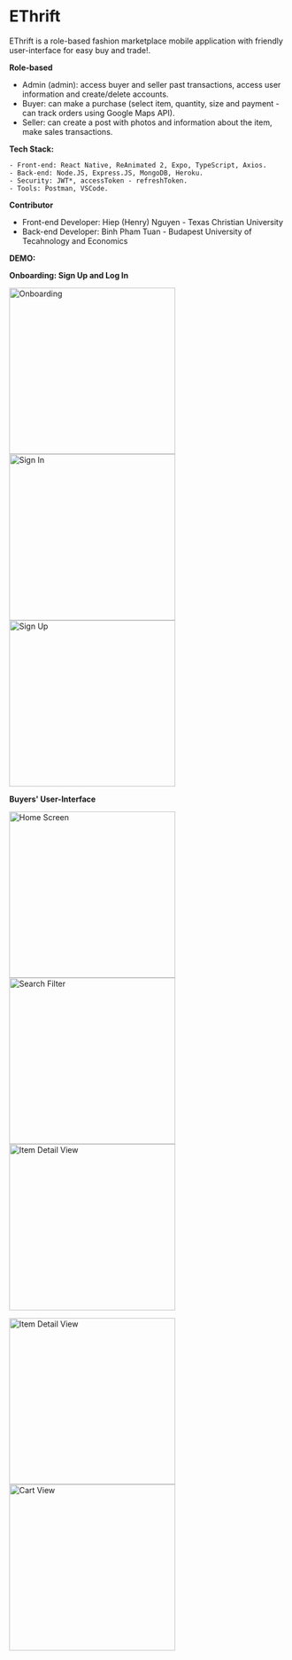 # EThrift

EThrift is a role-based fashion marketplace mobile application with friendly user-interface for easy buy and trade!.

**Role-based**

- Admin (admin): access buyer and seller past transactions, access user information and create/delete accounts.
- Buyer: can make a purchase (select item, quantity, size and payment - can track orders using Google Maps API).
- Seller: can create a post with photos and information about the item, make sales transactions.

**Tech Stack:**

    - Front-end: React Native, ReAnimated 2, Expo, TypeScript, Axios.
    - Back-end: Node.JS, Express.JS, MongoDB, Heroku.
    - Security: JWT*, accessToken - refreshToken.
    - Tools: Postman, VSCode.

**Contributor**

- Front-end Developer: Hiep (Henry) Nguyen - Texas Christian University
- Back-end Developer: Binh Pham Tuan - Budapest University of Tecahnology and Economics

**DEMO:**


**Onboarding: Sign Up and Log In**

<p float="left">
	<img src="https://user-images.githubusercontent.com/43158356/183021592-9a24584e-74ae-46db-b0cf-91586ab3bd55.PNG" title="Onboarding" width="300"/>
	<img src="https://user-images.githubusercontent.com/43158356/183021715-50197439-aa9d-4501-97d5-fa1b23695a26.PNG" title="Sign In" width="300"/>
	<img src="https://user-images.githubusercontent.com/43158356/183021777-ac85a8cc-7c0e-49bd-8ad8-1f925ec75da0.PNG" title="Sign Up" width="300"/>
</p>

<p></p>

**Buyers' User-Interface**

<p float="left">
	<img src="https://github.com/hiepnnguyentcu/EThrift/blob/a2892c423a5f4b5747a27b8899689cd186d481cd/client/demo/E1.gif" title="Home Screen" width="300"/>
	<img src="https://github.com/hiepnnguyentcu/EThrift/blob/a2892c423a5f4b5747a27b8899689cd186d481cd/client/demo/E2.gif" title="Search Filter" width="300"/>
	<img src="https://github.com/hiepnnguyentcu/EThrift/blob/a2892c423a5f4b5747a27b8899689cd186d481cd/client/demo/E3.gif" title="Item Detail View" width="300"/>
</p>


<p float="left">
	<img src="https://github.com/hiepnnguyentcu/EThrift/blob/a2892c423a5f4b5747a27b8899689cd186d481cd/client/demo/E4.gif" title="Item Detail View" width="300"/>
	<img src="https://github.com/hiepnnguyentcu/EThrift/blob/bb5c49032e049e388033d7880b96d812eaf76342/client/demo/E5.gif" title="Cart View" width="300"/>
</p>









